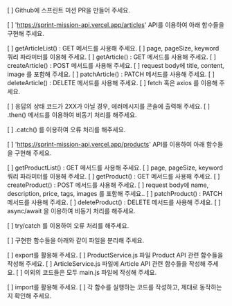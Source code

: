 [ ]  Github에 스프린트 미션 PR을 만들어 주세요.

[ ]  'https://sprint-mission-api.vercel.app/articles' API를 이용하여 아래 함수들을 구현해 주세요.

[ ] getArticleList() : GET 메서드를 사용해 주세요.
[ ] page, pageSize, keyword 쿼리 파라미터를 이용해 주세요.
[ ] getArticle() : GET 메서드를 사용해 주세요.
[ ] createArticle() : POST 메서드를 사용해 주세요.
[ ] request body에 title, content, image 를 포함해 주세요.
[ ] patchArticle() : PATCH 메서드를 사용해 주세요.
[ ] deleteArticle() : DELETE 메서드를 사용해 주세요.
[ ]  fetch 혹은 axios 를 이용해 주세요.

[ ] 응답의 상태 코드가 2XX가 아닐 경우, 에러메시지를 콘솔에 출력해 주세요.
[ ]  .then() 메서드를 이용하여 비동기 처리를 해주세요.

[ ]  .catch() 를 이용하여 오류 처리를 해주세요.

[ ]  'https://sprint-mission-api.vercel.app/products' API를 이용하여 아래 함수들을 구현해 주세요.

[ ] getProductList() : GET 메서드를 사용해 주세요.
[ ] page, pageSize, keyword 쿼리 파라미터를 이용해 주세요.
[ ] getProduct() : GET 메서드를 사용해 주세요.
[ ] createProduct() : POST 메서드를 사용해 주세요.
[ ] request body에 name, description, price, tags, images 를 포함해 주세요..
[ ] patchProduct() : PATCH 메서드를 사용해 주세요.
[ ] deleteProduct() : DELETE 메서드를 사용해 주세요.
[ ]  async/await 을 이용하여 비동기 처리를 해주세요.

[ ]  try/catch 를 이용하여 오류 처리를 해주세요.

[ ]  구현한 함수들을 아래와 같이 파일을 분리해 주세요.

[ ] export를 활용해 주세요.
[ ] ProductService.js 파일 Product API 관련 함수들을 작성해 주세요.
[ ] ArticleService.js 파일에 Article API 관련 함수들을 작성해 주세요.
[ ]  이외의 코드들은 모두 main.js 파일에 작성해 주세요.

[ ] import를 활용해 주세요.
[ ] 각 함수를 실행하는 코드를 작성하고, 제대로 동작하는지 확인해 주세요.